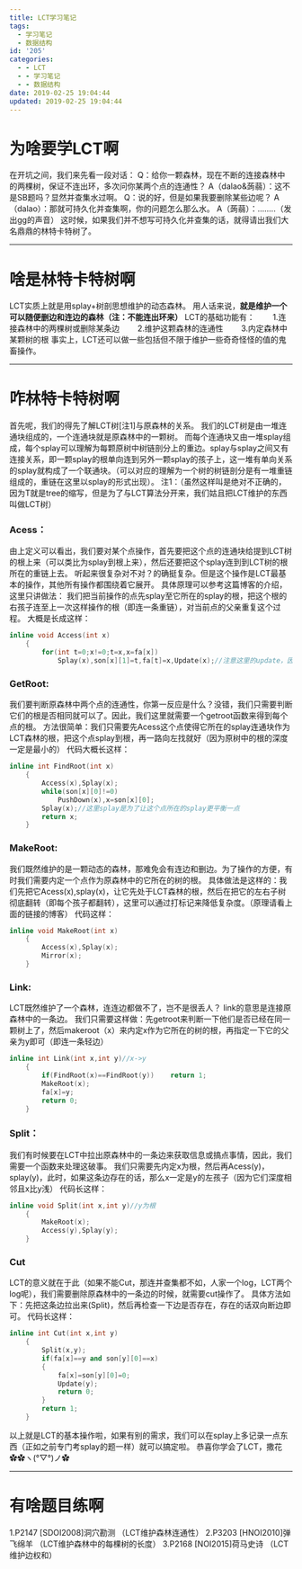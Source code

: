 ```yaml
---
title: LCT学习笔记
tags:
  - 学习笔记
  - 数据结构
id: '205'
categories:
  - - LCT
  - - 学习笔记
  - - 数据结构
date: 2019-02-25 19:04:44
updated: 2019-02-25 19:04:44
---
```


# 为啥要学LCT啊

在开坑之间，我们来先看一段对话： Q：给你一颗森林，现在不断的连接森林中的两棵树，保证不连出环，多次问你某两个点的连通性？ A（dalao&蒟蒻）：这不是SB题吗？显然并查集水过啊。 Q：说的好，但是如果我要删除某些边呢？ A（dalao）：那就可持久化并查集啊，你的问题怎么那么水。 A（蒟蒻）：........（发出gg的声音） 这时候，如果我们并不想写可持久化并查集的话，就得请出我们大名鼎鼎的林特卡特树了。

* * *

# 啥是林特卡特树啊

LCT实质上就是用splay+树剖思想维护的动态森林。 用人话来说，**就是维护一个可以随便删边和连边的森林（注：不能连出环来）** LCT的基础功能有： 　　1.连接森林中的两棵树或删除某条边 　　2.维护这颗森林的连通性 　　3.内定森林中某颗树的根 事实上，LCT还可以做一些包括但不限于维护一些奇奇怪怪的值的鬼畜操作。

* * *

# 咋林特卡特树啊

首先呢，我们的得先了解LCT树\[注1\]与原森林的关系。 我们的LCT树是由一堆连通块组成的，一个连通块就是原森林中的一颗树。 而每个连通块又由一堆splay组成，每个splay可以理解为每颗原树中树链剖分上的重边。splay与splay之间又有连接关系，即一颗splay的根单向连到另外一颗splay的孩子上，这一堆有单向关系的splay就构成了一个联通块。（可以对应的理解为一个树的树链剖分是有一堆重链组成的，重链在这里以splay的形式出现）。 注1：（虽然这样叫是绝对不正确的，因为T就是tree的缩写，但是为了与LCT算法分开来，我们姑且把LCT维护的东西叫做LCT树）

### Acess：

由上定义可以看出，我们要对某个点操作，首先要把这个点的连通块给提到LCT树的根上来（可以类比为splay到根上来），然后还要把这个splay连到到LCT树的根所在的重链上去。 听起来很复杂对不对？的确挺复杂。但是这个操作是LCT最基本的操作，其他所有操作都围绕着它展开。 具体原理可以参考这篇博客的介绍，这里只讲做法： 我们把当前操作的点先splay至它所在的splay的根，把这个根的右孩子连至上一次这样操作的根（即连一条重链），对当前点的父亲重复这个过程。 大概是长成这样：

```cpp
inline void Access(int x)
    {
        for(int t=0;x!=0;t=x,x=fa[x])
            Splay(x),son[x][1]=t,fa[t]=x,Update(x);//注意这里的update，因为孩子关系变了，要更新根节点的数据
```

### GetRoot:

我们要判断原森林中两个点的连通性，你第一反应是什么？没错，我们只需要判断它们的根是否相同就可以了。因此，我们这里就需要一个getroot函数来得到每个点的根。 方法很简单：我们只需要先Acess这个点使得它所在的splay连通块作为LCT森林的根，把这个点splay到根，再一路向左找就好（因为原树中的根的深度一定是最小的） 代码大概长这样：

```cpp
inline int FindRoot(int x)
    {
        Access(x),Splay(x);
        while(son[x][0]!=0)
            PushDown(x),x=son[x][0];
        Splay(x);//这里splay是为了让这个点所在的splay更平衡一点
        return x;
    }
```

### MakeRoot:

我们既然维护的是一颗动态的森林，那难免会有连边和删边。为了操作的方便，有时我们需要内定一个点作为原森林中的它所在的树的根。 具体做法是这样的：我们先把它Acess(x),splay(x)，让它先处于LCT森林的根，然后在把它的左右子树彻底翻转（即每个孩子都翻转），这里可以通过打标记来降低复杂度。（原理请看上面的链接的博客） 代码这样：

```cpp
inline void MakeRoot(int x)
    {
        Access(x),Splay(x);
        Mirror(x);
    }
```

### Link:

LCT既然维护了一个森林，连连边都做不了，岂不是很丢人？ link的意思是连接原森林中的一条边。 我们只需要这样做：先getroot来判断一下他们是否已经在同一颗树上了，然后makeroot（x）来内定x作为它所在的树的根，再指定一下它的父亲为y即可（即连一条轻边）

```cpp
inline int Link(int x,int y)//x->y
    {
        if(FindRoot(x)==FindRoot(y))    return 1;
        MakeRoot(x);
        fa[x]=y;
        return 0;
    }
```

### Split：

我们有时候要在LCT中拉出原森林中的一条边来获取信息或搞点事情，因此，我们需要一个函数来处理这破事。 我们只需要先内定x为根，然后再Acess(y)，splay(y)，此时，如果这条边存在的话，那么x一定是y的左孩子（因为它们深度相邻且x比y浅） 代码长这样：

```cpp
inline void Split(int x,int y)//y为根
    {
        MakeRoot(x);
        Access(y),Splay(y);
    }
```

### Cut

LCT的意义就在于此（如果不能Cut，那连并查集都不如，人家一个log，LCT两个log呢），我们需要删除原森林中的一条边的时候，就需要cut操作了。 具体方法如下：先把这条边拉出来(Split)，然后再检查一下边是否存在，存在的话双向断边即可。 代码长这样：

```cpp
inline int Cut(int x,int y)
    {
        Split(x,y);
        if(fa[x]==y and son[y][0]==x)
        {
            fa[x]=son[y][0]=0;
            Update(y);
            return 0;
        }
        return 1;
    }
```

以上就是LCT的基本操作啦，如果有别的需求，我们可以在splay上多记录一点东西（正如之前专门考splay的题一样）就可以搞定啦。 恭喜你学会了LCT，撒花✿✿ヽ(°▽°)ノ✿

* * *

# 有啥题目练啊

1.P2147 \[SDOI2008\]洞穴勘测 （LCT维护森林连通性） 2.P3203 \[HNOI2010\]弹飞绵羊 （LCT维护森林中的每棵树的长度） 3.P2168 \[NOI2015\]荷马史诗 （LCT维护边权和）